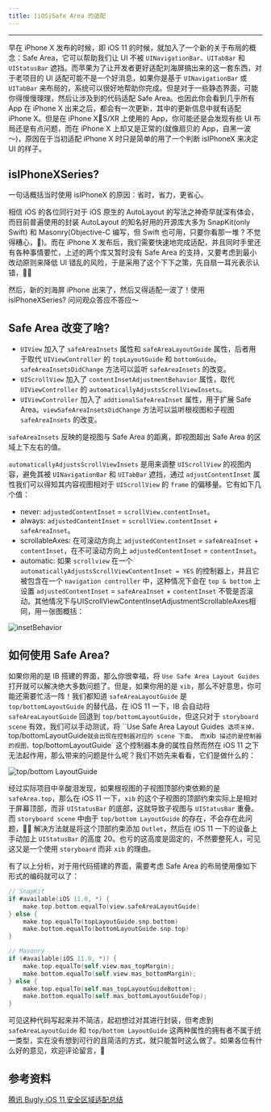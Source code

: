 ```yaml
---
title: ⌈iOS⌋Safe Area 的适配
---
```


---
早在 iPhone X 发布的时候，即 iOS 11 的时候，就加入了一个新的关于布局的概念：Safe Area，它可以帮助我们让 UI 不被 `UINavigationBar`、`UITabBar` 和 `UIStatusBar` 遮挡。而苹果为了让开发者更好适配刘海屏搞出来的这一套东西，对于老项目的 UI 适配可能不是一个好消息，如果你是基于 `UINavigationBar` 或 `UITabBar` 来布局的，系统可以很好地帮助你完成。但是对于一些静态界面，可能你得慢慢理理，然后让涉及到的代码适配 Safe Area。也因此你会看到几乎所有 App 在 iPhone X 出来之后，都会有一次更新，其中的更新信息中就有适配 iPhone X。但是在 iPhone XS/XR 上使用的 App，你可能还是会发现有些 UI 布局还是有点问题，而在 iPhone X 上却又是正常的(就像扇贝的 App，自黑一波～)，原因在于当初适配 iPhone X 时只是简单的用了一个判断 isIPhoneX 来决定 UI 的样子。
<!-- more -->

## isIPhoneXSeries?
一句话概括当时使用 isIPhoneX 的原因：省时，省力，更省心。

相信 iOS 的各位同行对于 iOS 原生的 AutoLayout 的写法之神奇早就深有体会，而目前普遍使用的封装 AutoLayout 的知名好用的开源库大多为 SnapKit(only Swift) 和 Masonry(Objective-C 编写，但 Swift 也可用，只要你看那一堆 ? 不觉得糟心，👀)。而在 iPhone X 发布后，我们需要快速地完成适配，并且同时手里还有各种事情要忙，上述的两个库又暂时没有 Safe Area 的支持，又要考虑到最小改动原则来降低 UI 错乱的风险，于是采用了这个下下之策，先自扇一耳光表示认错，🤦‍♂️

然后，新的刘海屏 iPhone 出来了，然后又得适配一波了！使用 isIPhoneXSeries? 问问观众答应不答应～

## Safe Area 改变了啥?
- `UIView` 加入了 `safeAreaInsets` 属性和 `safeAreaLayoutGuide` 属性，后者用于取代 `UIViewController` 的 `topLayoutGuide` 和 `bottomGuide`。`safeAreaInsetsDidChange` 方法可以监听 `safeAreaInsets` 的改变。
- `UIScrollView` 加入了 `contentInsetAdjustmentBehavior` 属性，取代 `UIViewController` 的 `automaticallyAdjustsScrollViewInsets`。
- `UIViewController` 加入了 `addtionalSafeAreaInset` 属性，用于扩展 Safe Area。`viewSafeAreaInsetsDidChange` 方法可以监听根视图和子视图 `safeAreaInsets` 的改变。

`safeAreaInsets` 反映的是视图与 Safe Area 的距离，即视图超出 Safe Area 的区域上下左右的值。

`automaticallyAdjustsScrollViewInsets` 是用来调整 `UIScrollView` 的视图内容，避免其被 `UINavigationBar` 和 `UITabBar` 遮挡，通过 `adjustContentInset` 属性我们可以得知其内容视图相对于 `UIScrollView` 的 `frame` 的偏移量。它有如下几个值：

- never: `adjustedContentInset` = `scrollView.contentInset`。
- always: `adjustedContentInset` = `scrollView.contentInset` + `safeAreaInset`。
- scrollableAxes: 在可滚动方向上 `adjustedContentInset` = `safeAreaInset` + `contentInset`，在不可滚动方向上 `adjustedContentInset` = `contentInset`。
- automatic: 如果 `scrollview` 在一个 `automaticallyAdjustsScrollViewContentInset = YES` 的控制器上，并且它被包含在一个 `navigation controller` 中，这种情况下会在 `top & bottom` 上设置  `adjustedContentInset` = `safeAreaInset` + `contentInset` 不管是否滚动。其他情况下与UIScrollViewContentInsetAdjustmentScrollableAxes相同，用一张图概括：
  
![insetBehavior](/images/safe-area-adapt/scrollBehavior.png)

## 如何使用 Safe Area?
如果你用的是 IB 搭建的界面，那么你很幸福，将 `Use Safe Area Layout Guides` 打开就可以解决绝大多数问题了。但是，如果你用的是 `xib`，那么不好意思，你可能还需要忙活一阵！我们都知道 `safeAreaLayoutGuide` 是 `top/bottomLayoutGuide` 的替代品，在 iOS 11 一下，IB 会自动将 `safeAreaLayoutGuide` 回退到 `top/bottomLayoutGuide`，但这只对于 `storyboard scene` 有效，我们可以手动测试，将 ``Use Safe Area Layout Guides` 选项关掉，`top/bottomLayoutGuide` 就会出现在控制器对应的 scene 下面， 而 `xib` 描述的是控制器的视图，`top/bottomLayoutGuide` 这个控制器本身的属性自然而然在 iOS 11 之下无法起作用，那么带来的问题是什么呢？我们不妨先来看看，它们是做什么的：

![top/bottom LayoutGuide](/images/safe-area-adapt/top&bottomLayoutGuide.png)

经过实际项目中辛酸泪发现，如果根视图的子视图顶部约束依赖的是 `safeArea.top`，那么在 iOS 11 一下，`xib` 的这个子视图的顶部约束实际上是相对于屏幕顶部，而非 `UIStatusBar` 的底部，这就导致子视图与 `UIStatusBar` 重叠。 而 `storyboard scene` 中由于 `top/bottom LayoutGuide` 的存在，不会存在此问题，🤷‍♂️ 解决方法就是将这个顶部约束添加 `Outlet`，然后在 iOS 11 一下的设备上手动加上 `UIStatusBar` 的高度 20。也亏的这高度是固定的，不然要整死人，可见这又是一个使用 `storyboard` 而非 `xib` 的理由。

有了以上分析，对于用代码搭建的界面，需要考虑 Safe Area 的布局使用像如下形式的编码就可以了：

```Swift
// SnapKit
if #available(iOS 11.0, *) {
    make.top.bottom.equalTo(view.safeAreaLayoutGuide)
} else {
    make.top.equalTo(topLayoutGuide.snp.bottom)
    make.bottom.equalTo(bottomLayoutGuide.snp.top)
}
```

```Objective-C
// Masonry
if (#available(iOS 11.0, *)) {
    make.top.equalTo(self.view.mas_topMargin);
    make.bottom.equalTo(self.view.mas_bottomMargin);
} else {
    make.top.equalTo(self.mas_topLayoutGuideBottom);
    make.bottom.equalTo(self.mas_bottomLayoutGuideTop);
}
```

可见这种代码写起来并不简洁，起初想过对其进行封装，但考虑到 `safeAreaLayoutGuide` 和 `top/bottom LayoutGuide` 这两种属性的拥有者不属于统一类型，实在没有想到可行的且简洁的方式，就只能暂时这么做了。如果各位有什么好的意见，欢迎评论留言，🙏

## 参考资料

[腾讯 Bugly iOS 11 安全区域适配总结](https://mp.weixin.qq.com/s/W1_0VrchCO50owhJNmJnuQ)






